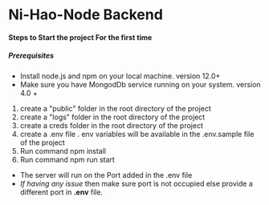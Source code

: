 # Ni-Hao-Node Backend

#### Steps to Start the project For the first time

##### Prerequisites

- Install node.js and npm on your local machine. version 12.0+
- Make sure you have MongodDb service running on your system. version 4.0 +

1. create a "public" folder in the root directory of the project
2. create a "logs" folder in the root directory of the project
3. create a creds folder in the root directory of the project
4. create a .env file . env variables will be available in the .env.sample file of the project
5. Run command npm install
6. Run command npm run start

- The server will run on the Port added in the .env file
- _If having any issue_ then make sure port is not occupied else provide a different port in **.env** file.
